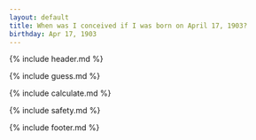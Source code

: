 ```yaml
---
layout: default
title: When was I conceived if I was born on April 17, 1903?
birthday: Apr 17, 1903
---
```


{% include header.md %}

{% include guess.md %}

{% include calculate.md %}

{% include safety.md %}

{% include footer.md %}



